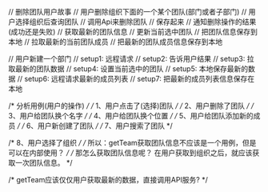 // 删除团队用户故事
// 用户删除组织下面的一个某个团队(部门或者子部门)
// 用户选择组织后查询团队
// 调用Api来删除团队
// 保存起来
// 通知删除操作的结果(成功还是失败)
// 获取最新的团队信息
// 更新当前选中团队
// 把团队信息保存到本地
// 拉取最新的当前团队成员
// 把最新的团队成员信息保存到本地

// 用户新建一个部门
// setup1: 远程请求
// setup2: 告诉用户结果
// setup3: 拉取最新的团队数据
// setup4: 设置当前选中的团队
// setup5: 本地保存最新的数据
// setup6: 远程请求最新的成员列表
// setup7: 把最新的成员列表信息保存在本地

/* 分析用例(用户的操作) */
/* 1、用户点击了(选择)团队 */
/* 2、用户删除了团队 */
/* 3、用户给团队换个名字 */
/* 4、用户给团队换个位置 */
/* 5、用户给团队添加新的成员 */
/* 6、用户新创建了团队 */
/* 7、用户搜索了团队 */

/* 8、用户选择了组织 */
/* 所以：getTeam获取团队信息不应该是一个用例，但是可以在内部使用？ */
/* 那怎么获取团队信息呢？ 在用户获取到组织之后，就应该获取一次团队信息。 */

/* getTeam应该仅仅用户获取最新的数据，直接调用API服务? */